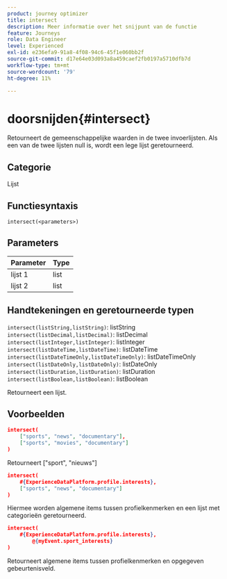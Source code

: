 ```yaml
---
product: journey optimizer
title: intersect
description: Meer informatie over het snijpunt van de functie
feature: Journeys
role: Data Engineer
level: Experienced
exl-id: e236efa9-91a8-4f08-94c6-45f1e060bb2f
source-git-commit: d17e64e03d093a8a459caef2fb0197a5710dfb7d
workflow-type: tm+mt
source-wordcount: '79'
ht-degree: 11%

---
```


# doorsnijden{#intersect}

Retourneert de gemeenschappelijke waarden in de twee invoerlijsten. Als een van de twee lijsten null is, wordt een lege lijst geretourneerd.

## Categorie

Lijst

## Functiesyntaxis

`intersect(<parameters>)`

## Parameters

| Parameter | Type |
|-----------|------------------|
| lijst 1 | list |
| lijst 2 | list |

## Handtekeningen en geretourneerde typen

`intersect(listString,listString)`: listString
`intersect(listDecimal,listDecimal)`: listDecimal
`intersect(listInteger,listInteger)`: listInteger
`intersect(listDateTime,listDateTime)`: listDateTime
`intersect(listDateTimeOnly,listDateTimeOnly)`: listDateTimeOnly
`intersect(listDateOnly,listDateOnly)`: listDateOnly
`intersect(listDuration,listDuration)`: listDuration
`intersect(listBoolean,listBoolean)`: listBoolean

Retourneert een lijst.

## Voorbeelden

```json
intersect(
    ["sports", "news", "documentary"],
    ["sports", "movies", "documentary"]
)
```

Retourneert [&quot;sport&quot;, &quot;nieuws&quot;]

```json
intersect(
    #{ExperienceDataPlatform.profile.interests},
    ["sports", "news", "documentary"]
)
```

Hiermee worden algemene items tussen profielkenmerken en een lijst met categorieën geretourneerd.

```json
intersect(
    #{ExperienceDataPlatform.profile.interests},
        @{myEvent.sport_interests}
)
```

Retourneert algemene items tussen profielkenmerken en opgegeven gebeurtenisveld.
